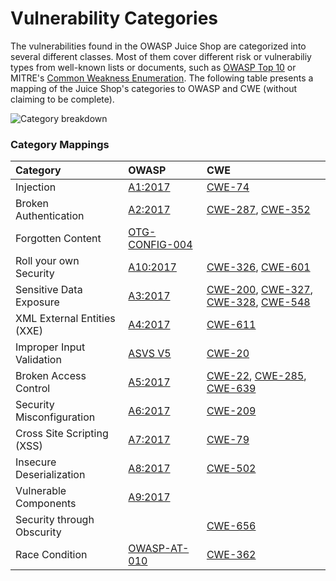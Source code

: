 # Vulnerability Categories

The vulnerabilities found in the OWASP Juice Shop are categorized into
several different classes. Most of them cover different risk or
vulnerabiliy types from well-known lists or documents, such as
[OWASP Top 10](https://www.owasp.org/index.php/Category:OWASP_Top_Ten_Project)
or MITRE's [Common Weakness Enumeration](https://cwe.mitre.org/). The
following table presents a mapping of the Juice Shop's categories to
OWASP and CWE (without claiming to be complete).

![Category breakdown](https://raw.githubusercontent.com/bkimminich/pwning-juice-shop/master/part1/img/categories.png)

### Category Mappings

| Category                    | OWASP                                                                                                                                      | CWE                                                                                                                                                                                                                                            |
|:----------------------------|:-------------------------------------------------------------------------------------------------------------------------------------------|:-----------------------------------------------------------------------------------------------------------------------------------------------------------------------------------------------------------------------------------------------|
| Injection                   | [A1:2017](https://www.owasp.org/index.php/Top_10-2017_A1-Injection)                                                                        | [CWE-74](https://cwe.mitre.org/data/definitions/74.html)                                                                                                                                                                                       |
| Broken Authentication       | [A2:2017](https://www.owasp.org/index.php/Top_10-2017_A2-Broken_Authentication)                                                            | [CWE-287](https://cwe.mitre.org/data/definitions/287.html), [CWE-352](https://cwe.mitre.org/data/definitions/352.html)                                                                                                                         |
| Forgotten Content           | [OTG-CONFIG-004](https://www.owasp.org/index.php/Review_Old,_Backup_and_Unreferenced_Files_for_Sensitive_Information_%28OTG-CONFIG-004%29) |                                                                                                                                                                                                                                                |
| Roll your own Security      | [A10:2017](https://www.owasp.org/index.php/Top_10-2017_A10-Insufficient_Logging%26Monitoring)                                              | [CWE-326](https://cwe.mitre.org/data/definitions/326.html), [CWE-601](https://cwe.mitre.org/data/definitions/601.html)                                                                                                                         |
| Sensitive Data Exposure     | [A3:2017](https://www.owasp.org/index.php/Top_10-2017_A3-Sensitive_Data_Exposure)                                                          | [CWE-200](https://cwe.mitre.org/data/definitions/200.html), [CWE-327](https://cwe.mitre.org/data/definitions/327.html), [CWE-328](https://cwe.mitre.org/data/definitions/328.html), [CWE-548](https://cwe.mitre.org/data/definitions/548.html) |
| XML External Entities (XXE) | [A4:2017](https://www.owasp.org/index.php/Top_10-2017_A4-XML_External_Entities_%28XXE%29)                                                  | [CWE-611](https://cwe.mitre.org/data/definitions/611.html)                                                                                                                                                                                     |
| Improper Input Validation   | [ASVS V5](https://www.owasp.org/index.php/ASVS_V5_Input_validation_and_output_encoding)                                                    | [CWE-20](https://cwe.mitre.org/data/definitions/20.html)                                                                                                                                                                                       |
| Broken Access Control       | [A5:2017](https://www.owasp.org/index.php/Top_10-2017_A5-Broken_Access_Control)                                                            | [CWE-22](https://cwe.mitre.org/data/definitions/22.html), [CWE-285](https://cwe.mitre.org/data/definitions/285.html), [CWE-639](https://cwe.mitre.org/data/definitions/639.html)                                                               |
| Security Misconfiguration   | [A6:2017](https://www.owasp.org/index.php/Top_10-2017_A6-Security_Misconfiguration)                                                        | [CWE-209](https://cwe.mitre.org/data/definitions/928.html)                                                                                                                                                                                     |
| Cross Site Scripting (XSS)  | [A7:2017](https://www.owasp.org/index.php/Top_10-2017_A7-Cross-Site_Scripting_%28XSS%29)                                                   | [CWE-79](https://cwe.mitre.org/data/definitions/79.html)                                                                                                                                                                                       |
| Insecure Deserialization    | [A8:2017](https://www.owasp.org/index.php/Top_10-2017_A8-Insecure_Deserialization)                                                         | [CWE-502](https://cwe.mitre.org/data/definitions/502.html)                                                                                                                                                                                     |
| Vulnerable Components       | [A9:2017](https://www.owasp.org/index.php/Top_10-2017_A9-Using_Components_with_Known_Vulnerabilities)                                      |                                                                                                                                                                                                                                                |
| Security through Obscurity  |                                                                                                                                            | [CWE-656](https://cwe.mitre.org/data/definitions/656.html)                                                                                                                                                                                     |
| Race Condition              | [OWASP-AT-010](https://www.owasp.org/index.php/Testing_for_Race_Conditions_(OWASP-AT-010))                                                 | [CWE-362](http://cwe.mitre.org/data/definitions/362.html)                                                                                                                                                                                      |
